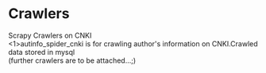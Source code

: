 # Crawlers
Scrapy Crawlers on CNKI<br/>
<1>autinfo_spider_cnki is for crawling author's information on CNKI.Crawled data stored in mysql<br/>
(further crawlers are to be attached...;)<br/>


